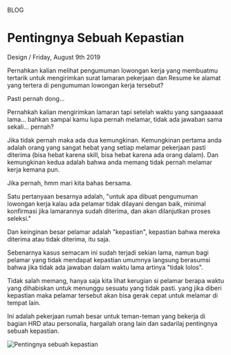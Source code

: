 <p class="type">BLOG</p>

# Pentingnya Sebuah Kepastian

<p class="meta">Design  /  Friday, August 9th 2019</p>

Pernahkan kalian melihat pengumuman lowongan kerja yang membuatmu tertarik untuk mengirimkan surat lamaran pekerjaan dan Resume ke alamat yang tertera di pengumuman lowongan kerja tersebut?

Pasti pernah dong...

Pernahkah kalian mengirimkan lamaran tapi setelah waktu yang sangaaaaat lama... bahkan sampai kamu lupa pernah melamar, tidak ada jawaban sama sekali... pernah?

Jika tidak pernah maka ada dua kemungkinan. Kemungkinan pertama anda adalah orang yang sangat hebat yang setiap melamar pekerjaan pasti diterima (bisa hebat karena skill, bisa hebat karena ada orang dalam). Dan kemungkinan kedua adalah bahwa anda memang tidak pernah melamar kerja kemana pun.

Jika pernah, hmm mari kita bahas bersama.

Satu pertanyaan besarnya adalah, "untuk apa dibuat pengumuman lowongan kerja kalau ada pelamar tidak dilayani dengan baik, minimal konfirmasi jika lamarannya sudah diterima, dan akan dilanjutkan proses seleksi."

Dan keinginan besar pelamar adalah "kepastian", kepastian bahwa mereka diterima atau tidak diterima, itu saja.

Sebenarnya kasus semacam ini sudah terjadi sekian lama, namun bagi pelamar yang tidak mendapat kepastian umumnya langsung berasumsi bahwa jika tidak ada jawaban dalam waktu lama artinya "tidak lolos".

Tidak salah memang, hanya saja kita lihat kerugian si pelamar berapa waktu yang dihabiskan untuk menunggu sesuatu yang tidak pasti. yang jika diberi kepastian maka pelamar tersebut akan bisa gerak cepat untuk melamar di tempat lain.

Ini adalah pekerjaan rumah besar untuk teman-teman yang bekerja di bagian HRD atau personalia, hargailah orang lain dan sadarilaj pentingnya sebuah kepastian.

![Pentingnya sebuah kepastian](https://farooq-agent.web.app/assets/images/blog/large/pentingnya-sebuah-kepastian.jpg)

